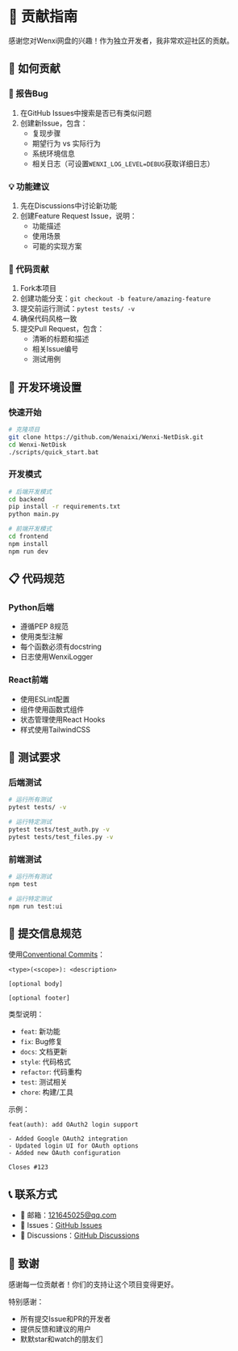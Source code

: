 # 🤝 贡献指南

感谢您对Wenxi网盘的兴趣！作为独立开发者，我非常欢迎社区的贡献。

## 🌟 如何贡献

### 🐛 报告Bug
1. 在GitHub Issues中搜索是否已有类似问题
2. 创建新Issue，包含：
   - 复现步骤
   - 期望行为 vs 实际行为
   - 系统环境信息
   - 相关日志（可设置`WENXI_LOG_LEVEL=DEBUG`获取详细日志）

### 💡 功能建议
1. 先在Discussions中讨论新功能
2. 创建Feature Request Issue，说明：
   - 功能描述
   - 使用场景
   - 可能的实现方案

### 🔧 代码贡献
1. Fork本项目
2. 创建功能分支：`git checkout -b feature/amazing-feature`
3. 提交前运行测试：`pytest tests/ -v`
4. 确保代码风格一致
5. 提交Pull Request，包含：
   - 清晰的标题和描述
   - 相关Issue编号
   - 测试用例

## 🎯 开发环境设置

### 快速开始
```bash
# 克隆项目
git clone https://github.com/Wenaixi/Wenxi-NetDisk.git
cd Wenxi-NetDisk
./scripts/quick_start.bat
```

### 开发模式
```bash
# 后端开发模式
cd backend
pip install -r requirements.txt
python main.py

# 前端开发模式
cd frontend
npm install
npm run dev
```

## 📋 代码规范

### Python后端
- 遵循PEP 8规范
- 使用类型注解
- 每个函数必须有docstring
- 日志使用WenxiLogger

### React前端
- 使用ESLint配置
- 组件使用函数式组件
- 状态管理使用React Hooks
- 样式使用TailwindCSS

## 🧪 测试要求

### 后端测试
```bash
# 运行所有测试
pytest tests/ -v

# 运行特定测试
pytest tests/test_auth.py -v
pytest tests/test_files.py -v
```

### 前端测试
```bash
# 运行所有测试
npm test

# 运行特定测试
npm run test:ui
```

## 📝 提交信息规范

使用[Conventional Commits](https://www.conventionalcommits.org/)：

```
<type>(<scope>): <description>

[optional body]

[optional footer]
```

类型说明：
- `feat`: 新功能
- `fix`: Bug修复
- `docs`: 文档更新
- `style`: 代码格式
- `refactor`: 代码重构
- `test`: 测试相关
- `chore`: 构建/工具

示例：
```
feat(auth): add OAuth2 login support

- Added Google OAuth2 integration
- Updated login UI for OAuth options
- Added new OAuth configuration

Closes #123
```

## 📞 联系方式

- 📧 邮箱：121645025@qq.com
- 🐛 Issues：[GitHub Issues](https://github.com/Wenaixi/Wenxi-NetDisk/issues)
- 💬 Discussions：[GitHub Discussions](https://github.com/Wenaixi/Wenxi-NetDisk/discussions)

## 🙏 致谢

感谢每一位贡献者！你们的支持让这个项目变得更好。

特别感谢：
- 所有提交Issue和PR的开发者
- 提供反馈和建议的用户
- 默默star和watch的朋友们